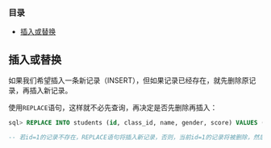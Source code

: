 ### 目录

- [插入或替换](#插入或替换)



## 插入或替换

如果我们希望插入一条新记录（INSERT），但如果记录已经存在，就先删除原记录，再插入新记录。

使用`REPLACE`语句，这样就不必先查询，再决定是否先删除再插入：

```sql
sql> REPLACE INTO students (id, class_id, name, gender, score) VALUES (1, 1, '小明', 'F', 99);

-- 若id=1的记录不存在，REPLACE语句将插入新记录，否则，当前id=1的记录将被删除，然后再插入新记录。
```

